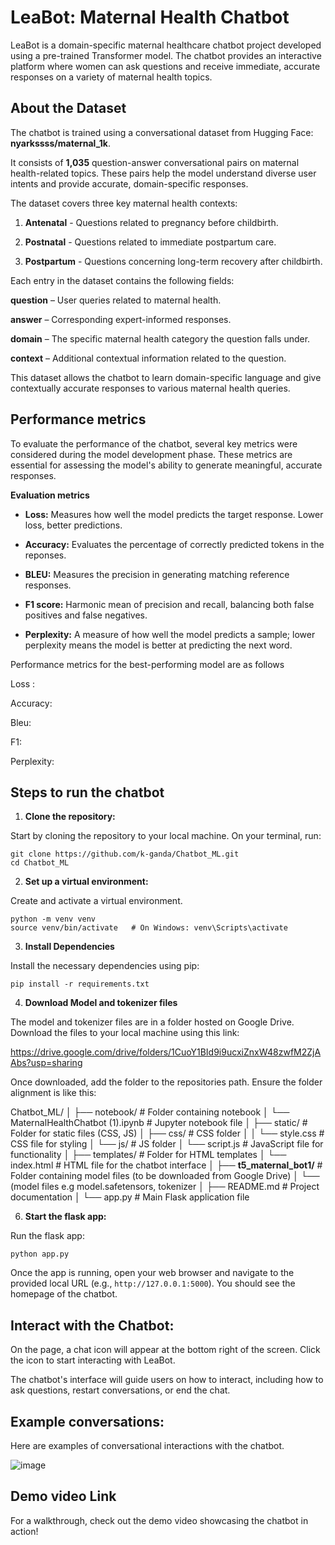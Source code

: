 # LeaBot: Maternal Health Chatbot

LeaBot is a domain-specific maternal healthcare chatbot project developed using a pre-trained Transformer model. The chatbot provides an interactive platform where women can ask questions and receive immediate, accurate responses on a variety of maternal health topics. 

## About the Dataset

The chatbot is trained using a conversational dataset from Hugging Face:
**nyarkssss/maternal_1k**.

It consists of **1,035** question-answer conversational pairs on maternal health-related topics. These pairs help the model understand diverse user intents and provide accurate, domain-specific responses.

The dataset covers three key maternal health contexts:

1. **Antenatal** -  Questions related to pregnancy before childbirth.

2. **Postnatal** -  Questions related to immediate postpartum care.

3. **Postpartum** - Questions concerning long-term recovery after childbirth.

Each entry in the dataset contains the following fields:

**question** – User queries related to maternal health.

**answer** – Corresponding expert-informed responses.

**domain** – The specific maternal health category the question falls under.

**context** – Additional contextual information related to the question.

This dataset allows the chatbot to learn domain-specific language and give contextually accurate responses to various maternal health queries.

## Performance metrics

To evaluate the performance of the chatbot, several key metrics were considered during the model development phase. These metrics are essential for assessing the model's ability to generate meaningful, accurate responses.

**Evaluation metrics**

- **Loss:** Measures how well the model predicts the target response. Lower loss, better predictions.

- **Accuracy:** Evaluates the percentage of correctly predicted tokens in the reponses.

- **BLEU:** Measures the precision in generating matching reference responses.

- **F1 score:** Harmonic mean of precision and recall, balancing both false positives and false negatives.

- **Perplexity:** A measure of how well the model predicts a sample; lower perplexity means the model is better at predicting the next word.

Performance metrics for the best-performing model are as follows

Loss :

Accuracy: 

Bleu:

F1:

Perplexity: 

## Steps to run the chatbot

1. **Clone the repository:**

Start by cloning the repository to your local machine.
On your terminal, run:

```
git clone https://github.com/k-ganda/Chatbot_ML.git
cd Chatbot_ML
```

2. **Set up a virtual environment:**

Create and activate a virtual environment.

```
python -m venv venv
source venv/bin/activate   # On Windows: venv\Scripts\activate
```

3. **Install Dependencies**

Install the necessary dependencies using pip:

`pip install -r requirements.txt`

4. **Download Model and tokenizer files**

The model and tokenizer files are in a folder hosted on Google Drive. Download the files to your local machine using this link: 

https://drive.google.com/drive/folders/1CuoY1BId9i9ucxiZnxW48zwfM2ZjAAbs?usp=sharing

Once downloaded, add the folder to the repositories path. Ensure the folder alignment is like this:

Chatbot_ML/
│
├── notebook/                             # Folder containing notebook
│   └── MaternalHealthChatbot (1).ipynb   # Jupyter notebook file
│
├── static/                               # Folder for static files (CSS, JS)
│   ├── css/                              # CSS folder
│   │   └── style.css                     # CSS file for styling
│   └── js/                               # JS folder
│       └── script.js                     # JavaScript file for functionality
│
├── templates/                            # Folder for HTML templates
│   └── index.html                        # HTML file for the chatbot interface
│
├── **t5_maternal_bot1/**                     # Folder containing model files (to be downloaded from Google Drive)
│   └── (model files e.g model.safetensors, tokenizer
│
├── README.md                             # Project documentation
│
└── app.py                                # Main Flask application file




6. **Start the flask app:**

Run the flask app: 

`python app.py`

Once the app is running, open your web browser and navigate to the provided local URL (e.g., `http://127.0.0.1:5000`). You should see the homepage of the chatbot.


## Interact with the Chatbot:

On the page, a chat icon will appear at the bottom right of the screen. Click the icon to start interacting with LeaBot. 

The chatbot's interface will guide users on how to interact, including how to ask questions, restart conversations, or end the chat.

## Example conversations:

Here are examples of conversational interactions with the chatbot.

![image](https://github.com/user-attachments/assets/fe8e611c-bec0-49aa-8296-0f1e9bfdd132)


## Demo video Link

For a walkthrough, check out the demo video showcasing the chatbot in action!




